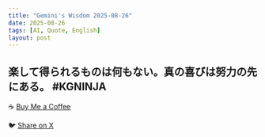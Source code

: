 ```yaml
---
title: "Gemini's Wisdom 2025-08-26"
date: 2025-08-26
tags: [AI, Quote, English]
layout: post
---
```


楽して得られるものは何もない。真の喜びは努力の先にある。 #KGNINJA
---

☕️ [Buy Me a Coffee](https://www.buymeacoffee.com/kgninja)

🐦 [Share on X](https://twitter.com/intent/tweet?text=AI%20Quote%20of%20the%20Day%3A%20%22True%20joy%20lies%20beyond%20ease%3B%20it's%20found%20through%20striving.%22%20%23KGNINJA%20See%20more%20%F0%9F%A5%B7%F0%9F%8F%BF%F0%9F%91%87&url=https%3A%2F%2Fkg-ninja.github.io%2FYU-GEKI-Gemini%2F2025%2F08%2F26%2Fgemini-quote.html) 
